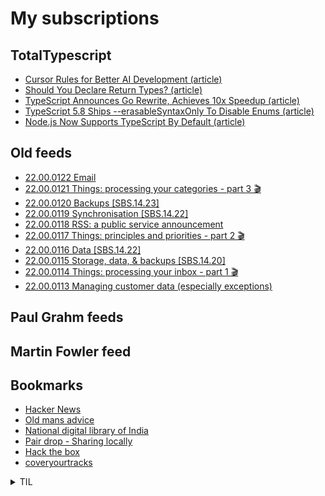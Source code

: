 # My subscriptions

## TotalTypescript

<!-- TotalTypescript:START -->
- [Cursor Rules for Better AI Development &lpar;article&rpar;](https://www.totaltypescript.com/cursor-rules-for-better-ai-development)
- [Should You Declare Return Types? &lpar;article&rpar;](https://www.totaltypescript.com/should-you-declare-return-types)
- [TypeScript Announces Go Rewrite, Achieves 10x Speedup &lpar;article&rpar;](https://www.totaltypescript.com/typescript-announces-go-rewrite)
- [TypeScript 5.8 Ships --erasableSyntaxOnly To Disable Enums &lpar;article&rpar;](https://www.totaltypescript.com/erasable-syntax-only)
- [Node.js Now Supports TypeScript By Default &lpar;article&rpar;](https://www.totaltypescript.com/typescript-is-coming-to-node-23)
<!-- TotalTypescript:END -->


## Old feeds
<!-- old-sub:START -->
- [22.00.0122 Email](https://johnnydecimal.com/22.00.0122/)
- [22.00.0121 Things: processing your categories - part 3 🎬](https://johnnydecimal.com/22.00.0121/)
- [22.00.0120 Backups [SBS.14.23]](https://johnnydecimal.com/22.00.0120/)
- [22.00.0119 Synchronisation [SBS.14.22]](https://johnnydecimal.com/22.00.0119/)
- [22.00.0118 RSS: a public service announcement](https://johnnydecimal.com/22.00.0118/)
- [22.00.0117 Things: principles and priorities - part 2 🎬](https://johnnydecimal.com/22.00.0117/)
- [22.00.0116 Data [SBS.14.22]](https://johnnydecimal.com/22.00.0116/)
- [22.00.0115 Storage, data, &amp; backups [SBS.14.20]](https://johnnydecimal.com/22.00.0115/)
- [22.00.0114 Things: processing your inbox - part 1 🎬](https://johnnydecimal.com/22.00.0114/)
- [22.00.0113 Managing customer data &lpar;especially exceptions&rpar;](https://johnnydecimal.com/22.00.0113/)
<!-- old-sub:END -->

## Paul Grahm feeds

<!-- paulgraham:START -->
<!-- paulgraham:END -->

## Martin Fowler feed

<!-- martinfowler:START -->
<!-- martinfowler:END -->

## Bookmarks

- [Hacker News](https://news.ycombinator.com/)
- [Old mans advice](https://www.youtube.com/watch?v=9fvETktnaRw)
- [National digital library of India](https://ndl.iitkgp.ac.in/)
- [Pair drop - Sharing locally](https://pairdrop.net/)
- [Hack the box](https://www.hackthebox.com/hacker)
- [coveryourtracks](https://coveryourtracks.eff.org/learn)



<details>
  <summary>TIL</summary>
<ul>
<li><a href="https://developer.mozilla.org/en-US/docs/Web/API/MutationObserver">MutationObserver</a></li>
</ul>

- [How to keep work notes](https://duckduckgo.com/?q=how+to+keep+work+notes&t=ffab&atb=v393-7&ia=web)
- [how to keep field notes as software engineer](https://duckduckgo.com/?q=how+to+keep+field+notes+as+software+engineer&t=ffab&atb=v393-7&ia=web)

- [Songs Playlist](https://youtube.com/playlist?list=PLSuEQCXg0kFh_4HtZbTGzjhwL1XxBjzuU)

</details>

